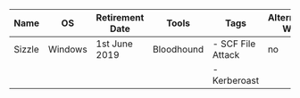 | Name   | OS      | Retirement Date | Tools      | Tags              | Alternative Way | 
| ---    | ---     | ---             | ---        | ---               | ---             |
| Sizzle | Windows | 1st June 2019   | Bloodhound | - SCF File Attack | no              |
|        |         |                 |            | - Kerberoast      |                 |


